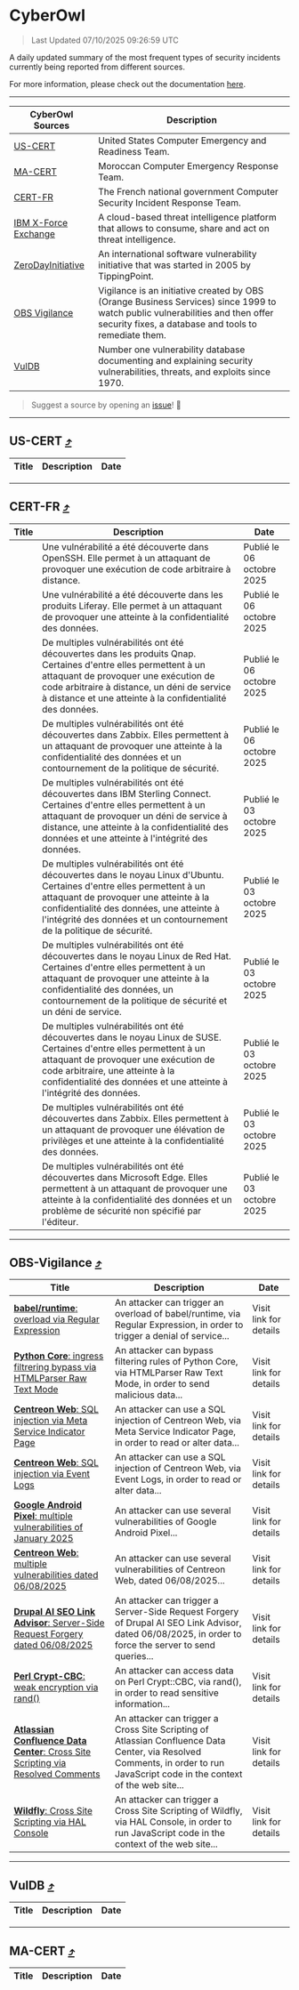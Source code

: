 
 <div id='top'></div>

# CyberOwl

 > Last Updated 07/10/2025 09:26:59 UTC
 
 A daily updated summary of the most frequent types of security incidents currently being reported from different sources.
 
 For more information, please check out the documentation [here](./docs/README.md).
 
 ---
 |CyberOwl Sources|Description|
 |---|---|
 |[US-CERT](#us-cert-arrow_heading_up)|United States Computer Emergency and Readiness Team.|
 |[MA-CERT](#ma-cert-arrow_heading_up)|Moroccan Computer Emergency Response Team.|
 |[CERT-FR](#cert-fr-arrow_heading_up)|The French national government Computer Security Incident Response Team.|
 |[IBM X-Force Exchange](#ibmcloud-arrow_heading_up)|A cloud-based threat intelligence platform that allows to consume, share and act on threat intelligence.|
 |[ZeroDayInitiative](#zerodayinitiative-arrow_heading_up)|An international software vulnerability initiative that was started in 2005 by TippingPoint.|
 |[OBS Vigilance](#obs-vigilance-arrow_heading_up)|Vigilance is an initiative created by OBS (Orange Business Services) since 1999 to watch public vulnerabilities and then offer security fixes, a database and tools to remediate them.|
 |[VulDB](#vuldb-arrow_heading_up)|Number one vulnerability database documenting and explaining security vulnerabilities, threats, and exploits since 1970.|
 
 > Suggest a source by opening an [issue](https://github.com/karimhabush/cyberowl/issues)! :raised_hands:
 ---

## US-CERT [:arrow_heading_up:](#cyberowl)

 |Title|Description|Date|
 |---|---|---|
 
 ---

## CERT-FR [:arrow_heading_up:](#cyberowl)

 |Title|Description|Date|
 |---|---|---|
 |[](https://www.cert.ssi.gouv.fr/avis/CERTFR-2025-AVI-0848/)|Une vulnérabilité a été découverte dans OpenSSH. Elle permet à un attaquant de provoquer une exécution de code arbitraire à distance.|Publié le 06 octobre 2025|
 |[](https://www.cert.ssi.gouv.fr/avis/CERTFR-2025-AVI-0847/)|Une vulnérabilité a été découverte dans les produits Liferay. Elle permet à un attaquant de provoquer une atteinte à la confidentialité des données.|Publié le 06 octobre 2025|
 |[](https://www.cert.ssi.gouv.fr/avis/CERTFR-2025-AVI-0846/)|De multiples vulnérabilités ont été découvertes dans les produits Qnap. Certaines d'entre elles permettent à un attaquant de provoquer une exécution de code arbitraire à distance, un déni de service à distance et une atteinte à la confidentialité des données.|Publié le 06 octobre 2025|
 |[](https://www.cert.ssi.gouv.fr/avis/CERTFR-2025-AVI-0845/)|De multiples vulnérabilités ont été découvertes dans Zabbix. Elles permettent à un attaquant de provoquer une atteinte à la confidentialité des données et un contournement de la politique de sécurité.|Publié le 06 octobre 2025|
 |[](https://www.cert.ssi.gouv.fr/avis/CERTFR-2025-AVI-0844/)|De multiples vulnérabilités ont été découvertes dans IBM Sterling Connect. Certaines d'entre elles permettent à un attaquant de provoquer un déni de service à distance, une atteinte à la confidentialité des données et une atteinte à l'intégrité des données.|Publié le 03 octobre 2025|
 |[](https://www.cert.ssi.gouv.fr/avis/CERTFR-2025-AVI-0843/)|De multiples vulnérabilités ont été découvertes dans le noyau Linux d'Ubuntu. Certaines d'entre elles permettent à un attaquant de provoquer une atteinte à la confidentialité des données, une atteinte à l'intégrité des données et un contournement de la politique de sécurité.|Publié le 03 octobre 2025|
 |[](https://www.cert.ssi.gouv.fr/avis/CERTFR-2025-AVI-0842/)|De multiples vulnérabilités ont été découvertes dans le noyau Linux de Red Hat. Certaines d'entre elles permettent à un attaquant de provoquer une atteinte à la confidentialité des données, un contournement de la politique de sécurité et un déni de service.|Publié le 03 octobre 2025|
 |[](https://www.cert.ssi.gouv.fr/avis/CERTFR-2025-AVI-0841/)|De multiples vulnérabilités ont été découvertes dans le noyau Linux de SUSE. Certaines d'entre elles permettent à un attaquant de provoquer une exécution de code arbitraire, une atteinte à la confidentialité des données et une atteinte à l'intégrité des données.|Publié le 03 octobre 2025|
 |[](https://www.cert.ssi.gouv.fr/avis/CERTFR-2025-AVI-0840/)|De multiples vulnérabilités ont été découvertes dans Zabbix. Elles permettent à un attaquant de provoquer une élévation de privilèges et une atteinte à la confidentialité des données.|Publié le 03 octobre 2025|
 |[](https://www.cert.ssi.gouv.fr/avis/CERTFR-2025-AVI-0839/)|De multiples vulnérabilités ont été découvertes dans Microsoft Edge. Elles permettent à un attaquant de provoquer une atteinte à la confidentialité des données et un problème de sécurité non spécifié par l'éditeur.|Publié le 03 octobre 2025|
 
 ---

## OBS-Vigilance [:arrow_heading_up:](#cyberowl)

 |Title|Description|Date|
 |---|---|---|
 |[<a href="https://vigilance.fr/vulnerability/babel-runtime-overload-via-Regular-Expression-47876" class="noirorange"><b>babel/runtime</b>: overload via Regular Expression</a>](https://vigilance.fr/vulnerability/babel-runtime-overload-via-Regular-Expression-47876)|An attacker can trigger an overload of babel/runtime, via Regular Expression, in order to trigger a denial of service...|Visit link for details|
 |[<a href="https://vigilance.fr/vulnerability/Python-Core-ingress-filtrering-bypass-via-HTMLParser-Raw-Text-Mode-47875" class="noirorange"><b>Python Core</b>: ingress filtrering bypass via HTMLParser Raw Text Mode</a>](https://vigilance.fr/vulnerability/Python-Core-ingress-filtrering-bypass-via-HTMLParser-Raw-Text-Mode-47875)|An attacker can bypass filtering rules of Python Core, via HTMLParser Raw Text Mode, in order to send malicious data...|Visit link for details|
 |[<a href="https://vigilance.fr/vulnerability/Centreon-Web-SQL-injection-via-Meta-Service-Indicator-Page-47874" class="noirorange"><b>Centreon Web</b>: SQL injection via Meta Service Indicator Page</a>](https://vigilance.fr/vulnerability/Centreon-Web-SQL-injection-via-Meta-Service-Indicator-Page-47874)|An attacker can use a SQL injection of Centreon Web, via Meta Service Indicator Page, in order to read or alter data...|Visit link for details|
 |[<a href="https://vigilance.fr/vulnerability/Centreon-Web-SQL-injection-via-Event-Logs-47873" class="noirorange"><b>Centreon Web</b>: SQL injection via Event Logs</a>](https://vigilance.fr/vulnerability/Centreon-Web-SQL-injection-via-Event-Logs-47873)|An attacker can use a SQL injection of Centreon Web, via Event Logs, in order to read or alter data...|Visit link for details|
 |[<a href="https://vigilance.fr/vulnerability/Google-Android-Pixel-multiple-vulnerabilities-of-January-2025-46004" class="noirorange"><b>Google Android  Pixel</b>: multiple vulnerabilities of January 2025</a>](https://vigilance.fr/vulnerability/Google-Android-Pixel-multiple-vulnerabilities-of-January-2025-46004)|An attacker can use several vulnerabilities of Google Android  Pixel...|Visit link for details|
 |[<a href="https://vigilance.fr/vulnerability/Centreon-Web-multiple-vulnerabilities-dated-06-08-2025-47872" class="noirorange"><b>Centreon Web</b>: multiple vulnerabilities dated 06/08/2025</a>](https://vigilance.fr/vulnerability/Centreon-Web-multiple-vulnerabilities-dated-06-08-2025-47872)|An attacker can use several vulnerabilities of Centreon Web, dated 06/08/2025...|Visit link for details|
 |[<a href="https://vigilance.fr/vulnerability/Drupal-AI-SEO-Link-Advisor-Server-Side-Request-Forgery-dated-06-08-2025-47870" class="noirorange"><b>Drupal AI SEO Link Advisor</b>: Server-Side Request Forgery dated 06/08/2025</a>](https://vigilance.fr/vulnerability/Drupal-AI-SEO-Link-Advisor-Server-Side-Request-Forgery-dated-06-08-2025-47870)|An attacker can trigger a Server-Side Request Forgery of Drupal AI SEO Link Advisor, dated 06/08/2025, in order to force the server to send queries...|Visit link for details|
 |[<a href="https://vigilance.fr/vulnerability/Perl-Crypt-CBC-weak-encryption-via-rand-47867" class="noirorange"><b>Perl Crypt-CBC</b>: weak encryption via rand()</a>](https://vigilance.fr/vulnerability/Perl-Crypt-CBC-weak-encryption-via-rand-47867)|An attacker can access data on Perl Crypt::CBC, via rand(), in order to read sensitive information...|Visit link for details|
 |[<a href="https://vigilance.fr/vulnerability/Atlassian-Confluence-Data-Center-Cross-Site-Scripting-via-Resolved-Comments-47860" class="noirorange"><b>Atlassian Confluence Data Center</b>: Cross Site Scripting via Resolved Comments</a>](https://vigilance.fr/vulnerability/Atlassian-Confluence-Data-Center-Cross-Site-Scripting-via-Resolved-Comments-47860)|An attacker can trigger a Cross Site Scripting of Atlassian Confluence Data Center, via Resolved Comments, in order to run JavaScript code in the context of the web site...|Visit link for details|
 |[<a href="https://vigilance.fr/vulnerability/Wildfly-Cross-Site-Scripting-via-HAL-Console-47859" class="noirorange"><b>Wildfly</b>: Cross Site Scripting via HAL Console</a>](https://vigilance.fr/vulnerability/Wildfly-Cross-Site-Scripting-via-HAL-Console-47859)|An attacker can trigger a Cross Site Scripting of Wildfly, via HAL Console, in order to run JavaScript code in the context of the web site...|Visit link for details|
 
 ---

## VulDB [:arrow_heading_up:](#cyberowl)

 |Title|Description|Date|
 |---|---|---|
 
 ---

## MA-CERT [:arrow_heading_up:](#cyberowl)

 |Title|Description|Date|
 |---|---|---|
 